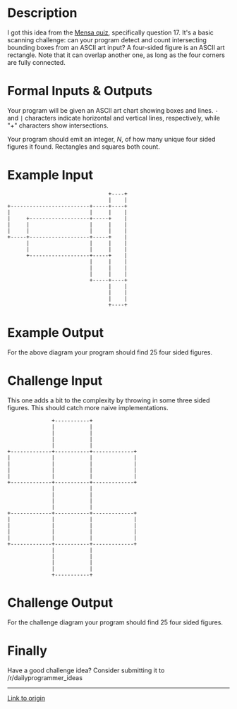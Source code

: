 # Description

I got this idea from the [Mensa quiz](https://www.mensa.org/workout/questions), specifically question 17. It's a basic scanning challenge: can your program detect and count intersecting bounding boxes from an ASCII art input? A four-sided figure is an ASCII art rectangle. Note that it can overlap another one, as long as the four corners are fully connected. 

# Formal Inputs &amp; Outputs

Your program will be given an ASCII art chart showing boxes and lines. `-` and `|` characters indicate horizontal and vertical lines, respectively, while "+" characters show intersections.

Your program should emit an integer, *N*, of how many unique four sided figures it found. Rectangles and squares both count. 

# Example Input

                                    +----+
                                    |    |
    +-------------------------+-----+----+
    |                         |     |    |
    |     +-------------------+-----+    |
    |     |                   |     |    |
    |     |                   |     |    |
    +-----+-------------------+-----+    |
          |                   |     |    |
          |                   |     |    |
          +-------------------+-----+    |
                              |     |    |
                              |     |    |
                              |     |    |
                              +-----+----+
                                    |    |
                                    |    |
                                    |    |
                                    +----+

# Example Output

For the above diagram your program should find 25 four sided figures. 

# Challenge Input

This one adds a bit to the complexity by throwing in some three sided figures. This should catch more naive implementations.

                  +-----------+
                  |           |
                  |           |
                  |           |
                  |           |              
    +-------------+-----------+-------------+
    |             |           |             |
    |             |           |             |
    |             |           |             |
    |             |           |             |
    +-------------+-----------+-------------+
                  |           |
                  |           |
                  |           |
                  |           |              
    +-------------+-----------+-------------+
    |             |           |             |
    |             |           |             |
    |             |           |             |
    |             |           |             |
    +-------------+-----------+-------------+
                  |           |
                  |           |
                  |           |
                  |           |              
                  +-----------+

# Challenge Output

For the challenge diagram your program should find 25 four sided figures. 

# Finally

Have a good challenge idea? Consider submitting it to /r/dailyprogrammer_ideas

---

[Link to origin](https://www.reddit.com/r/dailyprogrammer/3e5b0o)